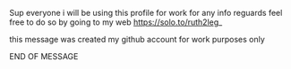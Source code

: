 Sup everyone i will be using this profile for work
for any info reguards feel free to do so by going to my web https://solo.to/ruth2leg_

this message was created my github account for work purposes only 

END OF MESSAGE
